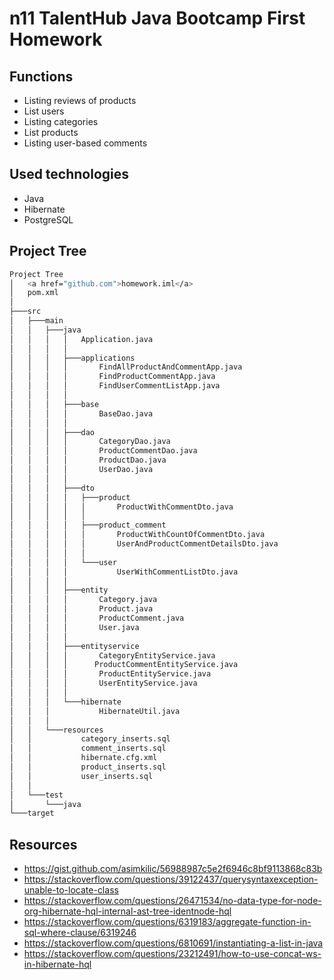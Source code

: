 # n11 TalentHub Java Bootcamp First Homework


## Functions

* Listing reviews of products
* List users
* Listing categories
* List products
* Listing user-based comments

## Used technologies

*  Java
*  Hibernate 
*  PostgreSQL

## Project Tree

```bash
Project Tree
│   <a href="github.com">homework.iml</a>
│   pom.xml
│
├───src
│   ├───main
│   │   ├───java
│   │   │   │   Application.java
│   │   │   │
│   │   │   ├───applications
│   │   │   │       FindAllProductAndCommentApp.java
│   │   │   │       FindProductCommentApp.java
│   │   │   │       FindUserCommentListApp.java
│   │   │   │
│   │   │   ├───base
│   │   │   │       BaseDao.java
│   │   │   │
│   │   │   ├───dao
│   │   │   │       CategoryDao.java
│   │   │   │       ProductCommentDao.java
│   │   │   │       ProductDao.java
│   │   │   │       UserDao.java
│   │   │   │
│   │   │   ├───dto
│   │   │   │   ├───product
│   │   │   │   │       ProductWithCommentDto.java
│   │   │   │   │
│   │   │   │   ├───product_comment
│   │   │   │   │       ProductWithCountOfCommentDto.java
│   │   │   │   │       UserAndProductCommentDetailsDto.java
│   │   │   │   │
│   │   │   │   └───user
│   │   │   │           UserWithCommentListDto.java
│   │   │   │
│   │   │   ├───entity
│   │   │   │       Category.java
│   │   │   │       Product.java
│   │   │   │       ProductComment.java
│   │   │   │       User.java
│   │   │   │
│   │   │   ├───entityservice
│   │   │   │       CategoryEntityService.java
│   │   │   │      ProductCommentEntityService.java
│   │   │   │       ProductEntityService.java
│   │   │   │       UserEntityService.java
│   │   │   │
│   │   │   └───hibernate
│   │   │           HibernateUtil.java
│   │   │
│   │   └───resources
│   │           category_inserts.sql
│   │           comment_inserts.sql
│   │           hibernate.cfg.xml
│   │           product_inserts.sql
│   │           user_inserts.sql
│   │
│   └───test
│       └───java
└───target
```

## Resources

- https://gist.github.com/asimkilic/56988987c5e2f6946c8bf9113868c83b
- https://stackoverflow.com/questions/39122437/querysyntaxexception-unable-to-locate-class
- https://stackoverflow.com/questions/26471534/no-data-type-for-node-org-hibernate-hql-internal-ast-tree-identnode-hql
- https://stackoverflow.com/questions/6319183/aggregate-function-in-sql-where-clause/6319246
- https://stackoverflow.com/questions/6810691/instantiating-a-list-in-java
- https://stackoverflow.com/questions/23212491/how-to-use-concat-ws-in-hibernate-hql

